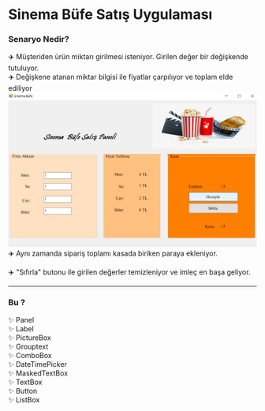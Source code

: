 # Sinema Büfe Satış Uygulaması

### Senaryo Nedir?
✈️ Müşteriden ürün miktarı girilmesi isteniyor. Girilen değer bir değişkende tutuluyor. <br>
✈️ Değişkene atanan miktar bilgisi ile fiyatlar çarpılıyor ve toplam elde ediliyor <br>
![Uygulama Ekran Görüntüsü](https://github.com/yarenzelall/sinema_bufe_satis_uygulamasi/blob/master/00.jpeg)
✈️ Aynı zamanda sipariş toplamı kasada biriken paraya ekleniyor.<br>

✈️ "Sıfırla" butonu ile girilen değerler temizleniyor ve imleç en başa geliyor.

<hr>

### Bu ?
✨ Panel <br>
✨ Label <br>
✨ PictureBox<br>
✨ Grouptext<br>
✨ ComboBox<br>
✨ DateTimePicker<br>
✨ MaskedTextBox<br>
✨ TextBox<br>
✨ Button<br>
✨ ListBox<br>

